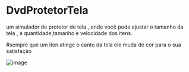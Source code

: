 # DvdProtetorTela
um simulador de protetor de tela , onde você pode ajustar o tamanho da tela , a quantidade,tamanho e velocidade dos itens. 

#sempre que um iten atinge o canto da tela ele muda de cor para o sua satisfação


![image](https://github.com/tretake/DvdProtetorTela/assets/76398734/d198796b-a88e-4d06-93d0-169718821ca3)
